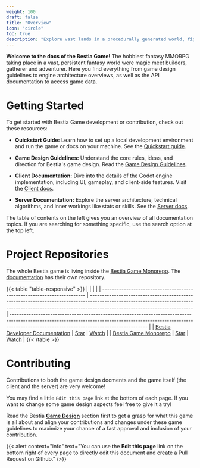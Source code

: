 ```yaml
---
weight: 100
draft: false
title: "Overview"
icon: "circle"
toc: true
description: "Explore vast lands in a procedurally generated world, fight tough monsters, gather ressources, or join guilds in your personal quest for honor and power."
---
```


**Welcome to the docs of the Bestia Game!** The hobbiest fantasy MMORPG taking place in a vast, persistent fantasy world were magic meet builders,
gatherer and adventurer. Here you find everything from game design guidelines to engine architecture overviews, as well as the API documentation to access game data.

# Getting Started

To get started with Bestia Game development or contribution, check out these resources:

- **Quickstart Guide:** Learn how to set up a local development environment and run the game or docs on your machine. See the [Quickstart guide](/docs/quickstart).

- **Game Design Guidelines:** Understand the core rules, ideas, and direction for Bestia's game design. Read the [Game Design Guidelines](/docs/mechanics).

- **Client Documentation:** Dive into the details of the Godot engine implementation, including UI, gameplay, and client-side features. Visit the [Client docs](/docs/client).

- **Server Documentation:** Explore the server architecture, technical algorithms, and inner workings like stats or skills. See the [Server docs](/docs/server).

The table of contents on the left gives you an overview of all documentation topics. If you are searching for something specific, use the search option at the top left.

# Project Repositories

The whole Bestia game is living inside the [Bestia Game Monorepo](https://github.com/tfelix/bestia-behemoth). The [documentation](https://github.com/tfelix/bestia-docs) has their own repository.

{{< table "table-responsive" >}}
|                                                                         |                                                                                                                                                                                                         |                                                                                                                                                                                                                       |
| ----------------------------------------------------------------------- | ------------------------------------------------------------------------------------------------------------------------------------------------------------------------------------------------------- | --------------------------------------------------------------------------------------------------------------------------------------------------------------------------------------------------------------------- |
| [Bestia Developer Documentation](https://github.com/tfelix/bestia-docs) | <a class="github-button" href="https://github.com/tfelix/bestia-docs" data-icon="octicon-star" data-size="large" data-show-count="true" aria-label="Star tfelix/bestia-docs on GitHub">Star</a>         | <a class="github-button" href="https://github.com/tfelix/bestia-client/subscription" data-icon="octicon-eye" data-size="large" data-show-count="true" aria-label="Watch tfelix/bestia-client on GitHub">Watch</a>     |
| [Bestia Game Monorepo](https://github.com/tfelix/bestia-behemoth)       | <a class="github-button" href="https://github.com/tfelix/bestia-behemoth" data-icon="octicon-star" data-size="large" data-show-count="true" aria-label="Star tfelix/bestia-behemoth on GitHub">Star</a> | <a class="github-button" href="https://github.com/tfelix/bestia-behemoth/subscription" data-icon="octicon-eye" data-size="large" data-show-count="true" aria-label="Watch tfelix/bestia-behemoth on GitHub">Watch</a> |
{{< /table >}}

# Contributing

Contributions to both the game design docments and the game itself (the client and the server) are very welcome!

You may find a little `Edit this page` link at the bottom of each page. If you want to change some game design aspects feel free to give it a try!

Read the Bestia **[Game Design](/docs/mechanics)** section first to get a grasp for what this game is all about and align your contributions and changes under these game guidelines to maximize your chance of a fast approval and inclusion of your contribution.

{{< alert context="info" text="You can use the **Edit this page** link on the bottom right of every page to directly edit this document and create a Pull Request on Github." />}}

<script async defer src="https://buttons.github.io/buttons.js"></script>
